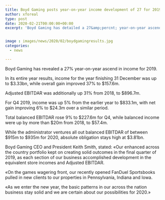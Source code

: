 ```yaml
---
title: Boyd Gaming posts year-on-year income development of 27 for 2019
author: xforeal 
type: post
date: 2020-02-21T00:00:00+00:00
excerpt: 'Boyd Gaming has detailed a 27&amp;percnt; year-on-year ascend in income for 2019 '


image : images/news/2020/02/boydgamingresults.jpg
categories:
  - news

---
```

Boyd Gaming has revealed a 27&percnt; year-on-year ascend in income for 2019. 

In its entire year results, income for the year finishing 31 December was up to $3.33bn, while overall gain improved 37&percnt; to $157.6m. 

Adjusted EBITDAR was additionally up 31&percnt; from 2018, to $896.7m. 

For Q4 2019, income was up 5&percnt; from the earlier year to $833.1m, with net gain improving 6&percnt; to $24.3m over a similar period. 

Total balanced EBITDAR rose 9&percnt; to $227.6m for Q4, while balanced income were up by more than $20m from 2018, to $57.4m. 

While the administrator ventures all out balanced EBITDAR of between $915m to $935m for 2020, absolute obligation stays high at $3.81bn. 

Boyd Gaming CEO and President Keith Smith, stated: &#171;Our enhanced across the country portfolio kept on creating solid outcomes in the final quarter of 2019, as each section of our business accomplished development in the equivalent store incomes and Adjusted EBITDAR. 

&#171;On the games wagering front, our recently opened FanDuel Sportsbooks pulled in new clients to our properties in Pennsylvania, Indiana and Iowa. 

&#171;As we enter the new year, the basic patterns in our across the nation business stay solid and we are certain about our possibilities for 2020.&#187;